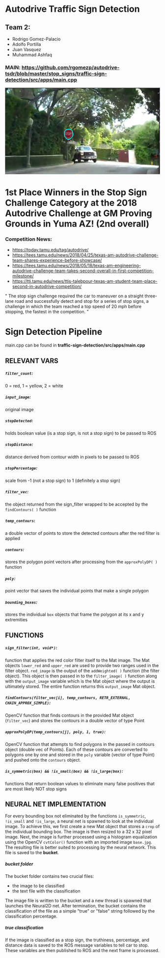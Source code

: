 # Autodrive Traffic Sign Detection
## Team 2: 
- Rodrigo Gomez-Palacio
- Adolfo Portilla
- Juan Vasquez
- Muhammad Ashfaq

### MAIN: https://github.com/rgomezp/autodrive-tsdr/blob/master/stop_signs/traffic-sign-detection/src/apps/main.cpp

![Alt text](screencapture.png?raw=true "Title")

# 1st Place Winners in the Stop Sign Challenge Category at the 2018 Autodrive Challenge at GM Proving Grounds in Yuma AZ! (2nd overall)
### Competition News:
- https://today.tamu.edu/tag/autodrive/
- https://tees.tamu.edu/news/2018/04/25/texas-am-autodrive-challenge-team-shares-experience-before-showcase/
- https://tees.tamu.edu/news/2018/05/18/texas-am-engineering-autodrive-challenge-team-takes-second-overall-in-first-competition-milestone/
- https://tti.tamu.edu/news/ttis-talebpour-texas-am-student-team-place-second-in-autodrive-competition/

" The stop sign challenge required the car to maneuver on a straight three-lane road and successfully detect and stop for a series of stop signs, a challenge in which the team reached a top speed of 20 mph before stopping, the fastest in the competition. "


# Sign Detection Pipeline
main.cpp can be found in **traffic-sign-detection/src/apps/main.cpp**

## RELEVANT VARS
##### `filter_count`: 
0 = red, 1 = yellow, 2 = white
##### `input_image`: 
original image
##### `stopDetected`: 
holds boolean value (is a stop sign, is not a stop sign) to be passed to ROS
##### `stopDistance`: 
distance derived from contour width in pixels to be passed to ROS
##### `stopPercentage`: 
scale from -1 (not a stop sign) to 1 (definitely a stop sign)
##### `filter_vec`: 
the object returned from the sign_filter wrapped to be accepted by the `findContours( )` function
##### `temp_contours`: 
a double vector of points to store the detected contours after the red filter is applied
##### `contours`: 
stores the polygon point vectors after processing from the `approxPolyDP( )` function
##### `poly`: 
point vector that saves the individual points that make a single polygon
##### `bounding_boxes`: 
stores the individual `box` objects that frame the polygon at its x and y extremities 

## FUNCTIONS
##### `sign_filter(int, void*)`: 
function that applies the red color filter itself to the Mat image. The Mat objects `lower_red` and `upper_red` are used to provide two ranges used in the filter object. `red_image` is the output of the `addWeighted( )` function (the filter object). This object is then passed in to the `filter_image( )` function along with the `output_image` variable which is the Mat object where the output is ultimately stored. The entire function returns this `output_image` Mat object.

##### `findContours(filter_vec[i], temp_contours, RETR_EXTERNAL, CHAIN_APPROX_SIMPLE)`: 
OpenCV function that finds contours in the provided Mat object (`filter_vec`) and stores the contours in a double vector of type Point

##### `approxPolyDP(temp_contours[j], poly, 1, true)`: 
OpenCV function that attempts to find polygons in the passed in contours object (double vec of Points). Each of these contours are converted to polygons one by one and stored in the `poly` variable (vector of type Point) and pushed onto the `contours` object.

##### `is_symmetric(box) && !is_small(box) && !is_large(box)`:
functions that return boolean values to eliminate many false positives that are most likely NOT stop signs

## NEURAL NET IMPLEMENTATION
For every bounding box not eliminated by the functions `is_symmetric`, `!is_small` and `!is_large`, a neural net is spawned to look at the individual image. To achieve this, we first create a new Mat object that stores a `crop` of the individual bounding box. The image is then resized to a 32 x 32 pixel image. Next, the image is further processed using a histogram equalization using the OpenCV `cvtColor()` function with an imported image `base.jpg`. The resulting file is better suited to processing by the neural network. This file is saved to the __bucket__.

##### bucket folder
The bucket folder contains two crucial files:
- the image to be classified
- the text file with the classification

The image file is written to the bucket and a new thread is spawned that launches the Neural2D net. After termination, the bucket contains the classification of the file as a simple "true" or "false" string followed by the classification percentage.

##### true classification
If the image is classified as a stop sign, the truthiness, percentage, and distance data is saved to the ROS message variables to tell car to stop. These variables are then published to ROS and the next frame is processed.




